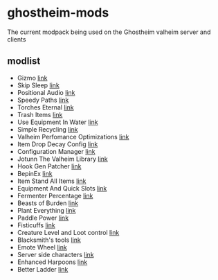 # ghostheim-mods

The current modpack being used on the Ghostheim valheim server and clients

## modlist

* Gizmo [link](https://www.nexusmods.com/valheim/mods/1117)
* Skip Sleep [link](https://valheim.thunderstore.io/package/R1NS3/SkipSleep/)
* Positional Audio [link](https://valheim.thunderstore.io/package/jrobsonchase/PositionalAudio/)
* Speedy Paths [link](https://www.nexusmods.com/valheim/mods/452)
* Torches Eternal [link](https://valheim.thunderstore.io/package/Xenofell/TorchesEternal/)
* Trash Items [link](https://www.nexusmods.com/valheim/mods/441)
* Use Equipment In Water [link](https://www.nexusmods.com/valheim/mods/121)
* Simple Recycling [link](https://www.nexusmods.com/valheim/mods/205)
* Valheim Perfomance Optimizations [link](https://www.nexusmods.com/valheim/mods/1360)
* Item Drop Decay Config [link](https://valheim.thunderstore.io/package/paddywan/ItemDropDecayConfig/)
* Configuration Manager [link](https://www.nexusmods.com/valheim/mods/740)
* Jotunn The Valheim Library [link](https://www.nexusmods.com/valheim/mods/1138)
* Hook Gen Patcher [link](https://www.nexusmods.com/valheim/mods/505)
* BepinEx [link](https://valheim.thunderstore.io/package/denikson/BepInExPack_Valheim/)
* Item Stand All Items [link](https://www.nexusmods.com/valheim/mods/1244)
* Equipment And Quick Slots [link](https://www.nexusmods.com/valheim/mods/92)
* Fermenter Percentage [link](https://valheim.thunderstore.io/package/LTmadness/FermenterPercentage/)
* Beasts of Burden [link](https://www.nexusmods.com/valheim/mods/545)
* Plant Everything [link](https://valheim.thunderstore.io/package/Advize/PlantEverything/)
* Paddle Power [link](https://www.nexusmods.com/valheim/mods/305)
* Fisticuffs [link](https://valheim.thunderstore.io/package/OdinPlus/Fisticuffs/)
* Creature Level and Loot control [link](https://www.nexusmods.com/valheim/mods/495)
* Blacksmith's tools [link](https://www.nexusmods.com/valheim/mods/566?tab=description)
* Emote Wheel [link](https://www.nexusmods.com/valheim/mods/419?tab=description)
* Server side characters [link](https://valheim.thunderstore.io/package/Smoothbrain/ServerCharacters/)
* Enhanced Harpoons [link](https://www.nexusmods.com/valheim/mods/932)
* Better Ladder [link](https://www.nexusmods.com/valheim/mods/1054)
